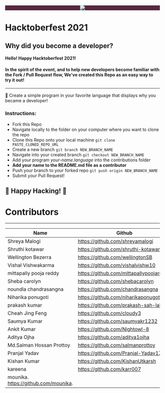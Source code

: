 

<p align="center" style="background-color: #57283e;"><img src="https://github.com/CodeMacrocosm/Devathon/blob/main/images/hacktoberfest21.svg"></p>

# Hacktoberfest 2021
## Why did you become a developer?


#### Hello! Happy Hacktoberfest 2021!
#### In the spirit of the event, and to help new developers become familiar with the Fork / Pull Request flow, We've created this Repo as an easy way to try it out!



--------------
🎉 Create a simple program in your favorite language that displays why you became a developer! 

### Instructions:

- Fork this Repo
- Navigate locally to the folder on your computer where you want to clone the repo
- Clone this Repo onto your local machine `git clone PASTE_CLONED_REPO_URL`
- Create a new branch `git branch NEW_BRANCH_NAME`
- Navigate into your created branch `git checkout NEW_BRANCH_NAME`
- Add your program *your-name.language* into the contributions folder
- **Add your name to the README.md file as a contributor**
- Push your branch to your forked repo `git push origin NEW_BRANCH_NAME`
- Submit your Pull Request!



## 🎃 Happy Hacking! 🎃








# Contributors
----


| Name                     | Github                                  |
| ------------------------ | --------------------------------------- |
| Shreya Malogi            | https://github.com/shreyamalogi         |
| Shruthi kotawar          | https://github.com/shruthi-kotawar      |
| Wellington Bezerra       | https://github.com/wellingtonSB         |
| Vishal Vishwakarma       | https://github.com/vishalvishw10        |
| mittapally pooja reddy   | https://github.com/mittapallypoojareddy |
| Sheba carolyn            | https://github.com/shebacarolyn         |
| noundla chandrasangna    | https://github.com/chandrasangna        |
| Niharika ponugoti        | https://github.com/niharikaponugoti     |
| prakash kumar            | https://github.com/prakash-sah-lab      |
| Cheah Jing Feng          | https://github.com/cloudy3              |
| Saumya Kumar             | https://github.com/saumyakr1232         |
| Ankit Kumar              | https://github.com/Nightowl-8           |
| Aditya Ojha              | https://github.com/aditya1ojha          |
| Md.Salman Hossan Prottoy | https://github.com/salmanprottoy        |
| Pranjal Yadav            | https://github.com/Pranjal-Yadav17      |
| Kishan Kumar             | https://github.com/KishanUtkarsh      |
| kareena                  | https://github.com/karr007 |
| mounika.                  https://github.com/mounika.               |
